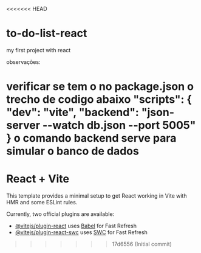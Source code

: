 <<<<<<< HEAD
# to-do-list-react
my first project with react

observações:

verificar se tem o no package.json o trecho de codigo abaixo
  "scripts": {
    "dev": "vite",
    "backend": "json-server --watch db.json --port 5005"
  }
o comando backend serve para simular o banco de dados
=======
# React + Vite

This template provides a minimal setup to get React working in Vite with HMR and some ESLint rules.

Currently, two official plugins are available:

- [@vitejs/plugin-react](https://github.com/vitejs/vite-plugin-react/blob/main/packages/plugin-react/README.md) uses [Babel](https://babeljs.io/) for Fast Refresh
- [@vitejs/plugin-react-swc](https://github.com/vitejs/vite-plugin-react-swc) uses [SWC](https://swc.rs/) for Fast Refresh
>>>>>>> 17d6556 (Initial commit)
